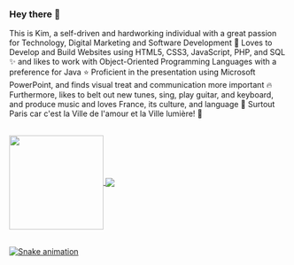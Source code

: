 ### Hey there 👋

This is Kim, a self-driven and hardworking individual with a great passion for Technology, Digital Marketing and Software Development 🤩 Loves to Develop and Build Websites using HTML5, CSS3, JavaScript, PHP, and SQL ✨ and likes to work with Object-Oriented Programming Languages with a preference for Java ⭐ Proficient in the presentation using Microsoft PowerPoint, and finds visual treat and communication more important 🔥 Furthermore, likes to belt out new tunes, sing, play guitar, and keyboard, and produce music and loves France, its culture, and language 💖 Surtout Paris car c'est la Ville de l'amour et la Ville lumière! 💓

</br>

 <div>
  <a href="https://github.com/Kimberly-Marcelin-Nathan">
   <img align="center" height="170" src="https://github-readme-stats.vercel.app/api/top-langs/?username=Kimberly-Marcelin-Nathan&layout=compact&langs_count=16&theme=dracula"/>
  <img align="center" src="https://github-readme-stats.vercel.app/api?username=Kimberly-Marcelin-Nathan&show_icons=true&theme=dracula&include_all_commits=true&count_private=true&hide=issues"/>
</div>
 
</br>
 
  ![Snake animation](https://github.com/eagrundy/eagrundy/blob/output/github-contribution-grid-snake.svg)
 
</div>
